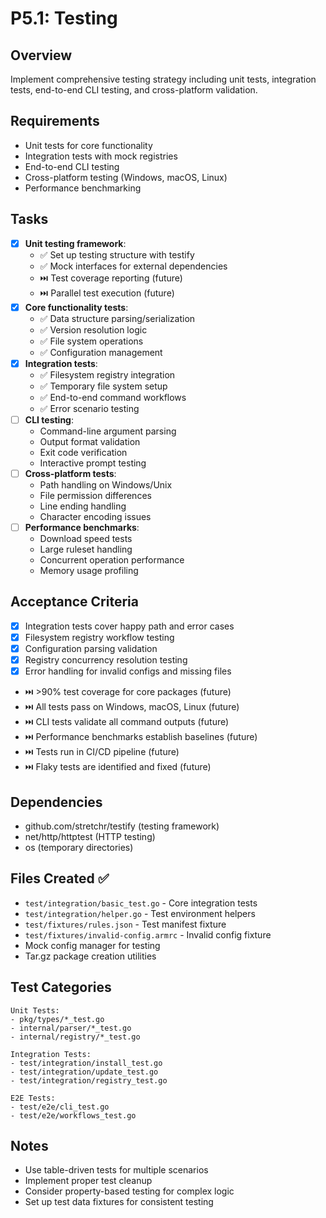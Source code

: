 # P5.1: Testing

## Overview
Implement comprehensive testing strategy including unit tests, integration tests, end-to-end CLI testing, and cross-platform validation.

## Requirements
- Unit tests for core functionality
- Integration tests with mock registries
- End-to-end CLI testing
- Cross-platform testing (Windows, macOS, Linux)
- Performance benchmarking

## Tasks
- [x] **Unit testing framework**:
  - ✅ Set up testing structure with testify
  - ✅ Mock interfaces for external dependencies
  - ⏭️ Test coverage reporting (future)
  - ⏭️ Parallel test execution (future)
- [x] **Core functionality tests**:
  - ✅ Data structure parsing/serialization
  - ✅ Version resolution logic
  - ✅ File system operations
  - ✅ Configuration management
- [x] **Integration tests**:
  - ✅ Filesystem registry integration
  - ✅ Temporary file system setup
  - ✅ End-to-end command workflows
  - ✅ Error scenario testing
- [ ] **CLI testing**:
  - Command-line argument parsing
  - Output format validation
  - Exit code verification
  - Interactive prompt testing
- [ ] **Cross-platform tests**:
  - Path handling on Windows/Unix
  - File permission differences
  - Line ending handling
  - Character encoding issues
- [ ] **Performance benchmarks**:
  - Download speed tests
  - Large ruleset handling
  - Concurrent operation performance
  - Memory usage profiling

## Acceptance Criteria
- [x] Integration tests cover happy path and error cases
- [x] Filesystem registry workflow testing
- [x] Configuration parsing validation
- [x] Registry concurrency resolution testing
- [x] Error handling for invalid configs and missing files
- ⏭️ >90% test coverage for core packages (future)
- ⏭️ All tests pass on Windows, macOS, Linux (future)
- ⏭️ CLI tests validate all command outputs (future)
- ⏭️ Performance benchmarks establish baselines (future)
- ⏭️ Tests run in CI/CD pipeline (future)
- ⏭️ Flaky tests are identified and fixed (future)

## Dependencies
- github.com/stretchr/testify (testing framework)
- net/http/httptest (HTTP testing)
- os (temporary directories)

## Files Created ✅
- `test/integration/basic_test.go` - Core integration tests
- `test/integration/helper.go` - Test environment helpers
- `test/fixtures/rules.json` - Test manifest fixture
- `test/fixtures/invalid-config.armrc` - Invalid config fixture
- Mock config manager for testing
- Tar.gz package creation utilities

## Test Categories
```
Unit Tests:
- pkg/types/*_test.go
- internal/parser/*_test.go
- internal/registry/*_test.go

Integration Tests:
- test/integration/install_test.go
- test/integration/update_test.go
- test/integration/registry_test.go

E2E Tests:
- test/e2e/cli_test.go
- test/e2e/workflows_test.go
```

## Notes
- Use table-driven tests for multiple scenarios
- Implement proper test cleanup
- Consider property-based testing for complex logic
- Set up test data fixtures for consistent testing
